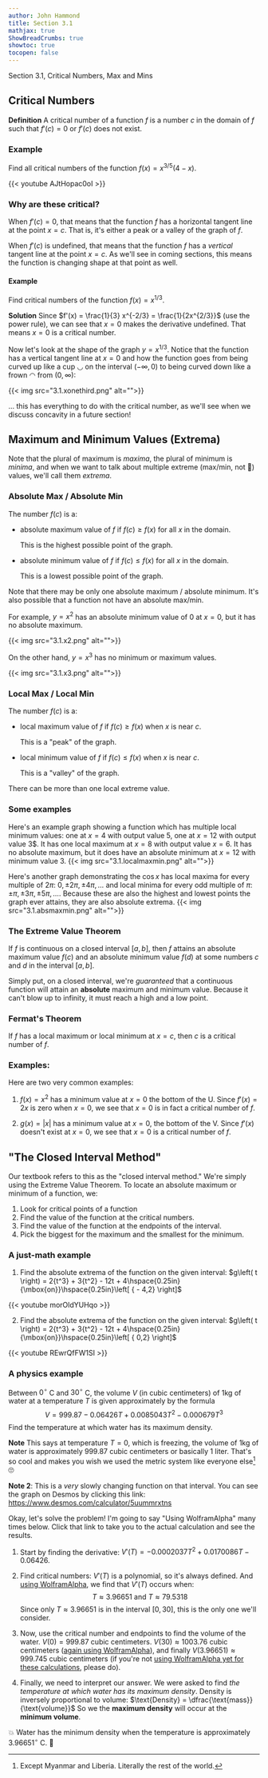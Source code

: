 ```yaml
---
author: John Hammond
title: Section 3.1
mathjax: true
ShowBreadCrumbs: true
showtoc: true
tocopen: false
---
```


Section 3.1, Critical Numbers, Max and Mins
<!--more-->


## Critical Numbers

**Definition** A critical number of a function $f$ is a number $c$ in the domain of $f$ such that $f'(c) = 0$ or $f'(c)$ does not exist. 

### Example
Find all critical numbers of the function $f(x) = x^{3/5}(4-x)$. 

{{< youtube AJtHopac0oI >}}

### Why are these critical?
When $f'(c) = 0$, that means that the function $f$ has a horizontal tangent line at the point $x=c$. That is, it's either a peak or a valley of the graph of $f$. 

When $f'(c)$ is undefined, that means that the function $f$ has a *vertical* tangent line at the point $x=c$. As we'll see in coming sections, this means the function is changing shape at that point as well. 

#### Example 
Find critical numbers of the function $f(x) = x^{1/3}$.

**Solution**
Since $f'(x) = \frac{1}{3} x^{-2/3} = \frac{1}{2x^{2/3}}$ (use the power rule), we can see that $x=0$ makes the derivative undefined. That means $x=0$ is a critical number.

Now let's look at the shape of the graph $y=x^{1/3}$. Notice that the function has a vertical tangent line at $x=0$ and how the function goes from being curved up like a cup ◡ on the interval $(-\infty, 0)$ to being curved down like a frown ◠ from $(0,\infty)$: 

{{< img src="3.1.xonethird.png" alt="">}}

... this has everything to do with the critical number, as we'll see when we discuss concavity in a future section!

## Maximum and Minimum Values  (Extrema)

Note that the plural of maximum is *maxima*, the plural of minimum is *minima*, and when we want to talk about multiple extreme (max/min, not 🤘) values, we'll call them *extrema*. 

### Absolute Max / Absolute Min
The number $f(c)$ is a:
- absolute maximum value of $f$ if $f(c) \ge f(x)$ for all $x$ in the domain.

   This is the highest possible point of the graph.

- absolute minimum value of $f$ if $f(c) \le f(x)$ for all $x$ in the domain. 

    This is a lowest possible point of the graph.

Note that there may be only one absolute maximum / absolute minimum. It's also possible that a function not have an absolute max/min. 

For example, $y=x^2$ has an absolute minimum value of 0 at $x=0$, but it has no absolute maximum.
 
{{< img src="3.1.x2.png" alt="">}}

On the other hand, $y=x^3$ has no minimum or maximum values. 

{{< img src="3.1.x3.png" alt="">}}

### Local Max / Local Min
The number $f(c)$ is a:
- local maximum value of $f$ if $f(c) \ge f(x)$ when $x$ is near $c$.

   This is a "peak" of the graph.

- local minimum value of $f$ if $f(c) \le f(x)$ when $x$ is near $c$. 

    This is a "valley" of the graph.

There can be more than one local extreme value.

### Some examples

Here's an example graph showing a function which has multiple local minimum values: one at $x=4$ with output value 5, one at $x=12$ with output value 3$. 
It has one local maximum at $x=8$ with output value $x=6$. 
It has no absolute maximum, but it does have an absolute minimum at $x=12$ with minimum value $3$.
{{< img src="3.1.localmaxmin.png" alt="">}}

Here's another graph demonstrating the $\cos x$ has local maxima for every multiple of $2\pi$: $0, \pm 2\pi, \pm 4\pi, \dots$ and local minima for every odd multiple of $\pi$: $\pm \pi, \pm 3\pi, \pm 5\pi, \dots$.  Because these are also the highest and lowest points the graph ever attains, they are also absolute extrema. 
{{< img src="3.1.absmaxmin.png" alt="">}}

### The Extreme Value Theorem
If $f$ is continuous on a closed interval $[a, b]$, then $f$ attains an absolute maximum value $f(c)$ and an absolute minimum value $f(d)$ at some numbers $c$ and $d$ in the interval $[a, b]$.

Simply put, on a closed interval, we're *guaranteed* that a continuous function will attain an **absolute** maximum and minimum value. Because it can't blow up to infinity, it must reach a high and a low point. 

### Fermat's Theorem
If $f$ has a local maximum or local minimum at $x=c$, then $c$ is a critical number of $f$.  

### Examples:
Here are two very common examples:

1. $f(x) = x^2$ has a minimum value at $x=0$ the bottom of the U.   Since $f'(x) = 2x$ is zero when $x=0$, we see that $x=0$ is in fact a critical number of $f$.

2. $g(x) = |x|$ has a minimum value at $x=0$, the bottom of the V. Since $f'(x)$ doesn't exist at $x=0$, we see that $x=0$ is a critical number of $f$. 


## "The Closed Interval Method"
Our textbook refers to this as the "closed interval method."  We're simply using the Extreme Value Theorem. To locate an absolute maximum or minimum of a function, we:
1. Look for critical points of a function
2. Find the value of the function at the critical numbers.
3. Find the value of the function at the endpoints of the interval.
4. Pick the biggest for the maximum and the smallest for the minimum.

### A just-math example

1. Find the absolute extrema of the function on the given interval: 
    $g\left( t \right) = 2{t^3} + 3{t^2} - 12t + 4\hspace{0.25in}{\mbox{on}}\hspace{0.25in}\left[ { - 4,2} \right]$

{{< youtube morOldYUHqo >}}

2. Find the absolute extrema of the function on the given interval: 
    $g\left( t \right) = 2{t^3} + 3{t^2} - 12t + 4\hspace{0.25in}{\mbox{on}}\hspace{0.25in}\left[ { 0,2} \right]$

{{< youtube REwrQfFW1SI >}}



### A physics example

Between $0^\circ$ C and $30^\circ$ C, the volume $V$ (in cubic centimeters) of 1kg of water at a temperature $T$ is given approximately by the formula
$$
V = 999.87 - 0.06426T + 0.0085043T^2 - 0.000679T^3
$$
Find the temperature at which water has its maximum density.

**Note** This says at temperature $T=0$, which is freezing, the volume of 1kg of water is approximately 999.87 cubic centimeters or basically 1 liter. That's so cool and makes you wish we used the metric system like everyone else[^5] :roll_eyes: 

**Note 2**: This is a *very* slowly changing function on that interval. You can see the graph on Desmos by clicking this link: 
https://www.desmos.com/calculator/5uummrxtns

Okay, let's solve the problem!
I'm going to say "Using WolframAlpha" many times below. Click that link to take you to the actual calculation and see the results.

1. Start by finding the derivative: 
    $V'(T) = -0.0002037 T^2 + 0.0170086 T - 0.06426$. 
2. Find critical numbers:
    $V'(T)$ is a polynomial, so it's always defined. And [using WolframAlpha](https://www.wolframalpha.com/input/?i=d%2FdT%28+999.87+%E2%88%92+0.06426T+%2B+0.0085043+T%5E2+%E2%88%92+0.0000679+T%5E3%29), we find that $V'(T)$ occurs when: 
   $$ 
   T\approx 3.96651 \text{ and } T \approx 
   79.5318
    $$
    Since only $T \approx 3.96651$ is in the interval $[0, 30]$, this is the only one we'll consider. 
3. Now, use the critical number and endpoints to find the volume of the water. 
    $V(0) = 999.87$ cubic centimeters.
    $V(30) \approx 1003.76$ cubic centimeters  ([again using WolframAlpha](https://www.wolframalpha.com/input/?i=%28+999.87+%E2%88%92+0.06426T+%2B+0.0085043+T%5E2+%E2%88%92+0.0000679+T%5E3%29+at+T%3D30)), and finally 
    $V(3.96651) \approx 999.745$ cubic centimeters (if you're not [using WolframAlpha yet for these calculations](https://www.wolframalpha.com/input/?i=%28+999.87+%E2%88%92+0.06426T+%2B+0.0085043+T%5E2+%E2%88%92+0.0000679+T%5E3%29+at+T%3D3.96651), please do).

4. Finally, we need to interpret our answer. We were asked to find *the temperature at which water has its maximum density*.  Density is inversely proportional to volume: $\text{Density} = \dfrac{\text{mass}}{\text{volume}}$
So we the **maximum density** will occur at the **minimum volume**. 


:boom: Water has the minimum density when the temperature is approximately $3.96651^\circ$ C.  :exploding_head: 

[^5]:Except Myanmar and Liberia. Literally the rest of the world.
